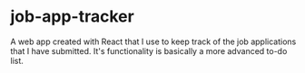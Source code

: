 # job-app-tracker
A web app created with React that I use to keep track of the job applications that I have submitted. It's functionality is basically a more advanced to-do list. 